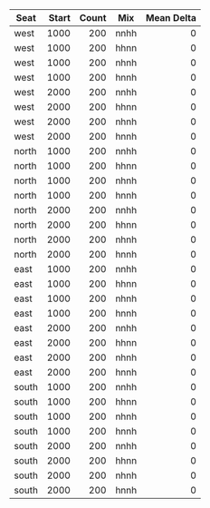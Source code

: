 Seat | Start | Count | Mix | Mean Delta
---|---:|---:|---|---:
| west | 1000 | 200 | nnhh | 0 |
| west | 1000 | 200 | hhnn | 0 |
| west | 1000 | 200 | nhnh | 0 |
| west | 1000 | 200 | hnnh | 0 |
| west | 2000 | 200 | nnhh | 0 |
| west | 2000 | 200 | hhnn | 0 |
| west | 2000 | 200 | nhnh | 0 |
| west | 2000 | 200 | hnnh | 0 |
| north | 1000 | 200 | nnhh | 0 |
| north | 1000 | 200 | hhnn | 0 |
| north | 1000 | 200 | nhnh | 0 |
| north | 1000 | 200 | hnnh | 0 |
| north | 2000 | 200 | nnhh | 0 |
| north | 2000 | 200 | hhnn | 0 |
| north | 2000 | 200 | nhnh | 0 |
| north | 2000 | 200 | hnnh | 0 |
| east | 1000 | 200 | nnhh | 0 |
| east | 1000 | 200 | hhnn | 0 |
| east | 1000 | 200 | nhnh | 0 |
| east | 1000 | 200 | hnnh | 0 |
| east | 2000 | 200 | nnhh | 0 |
| east | 2000 | 200 | hhnn | 0 |
| east | 2000 | 200 | nhnh | 0 |
| east | 2000 | 200 | hnnh | 0 |
| south | 1000 | 200 | nnhh | 0 |
| south | 1000 | 200 | hhnn | 0 |
| south | 1000 | 200 | nhnh | 0 |
| south | 1000 | 200 | hnnh | 0 |
| south | 2000 | 200 | nnhh | 0 |
| south | 2000 | 200 | hhnn | 0 |
| south | 2000 | 200 | nhnh | 0 |
| south | 2000 | 200 | hnnh | 0 |
